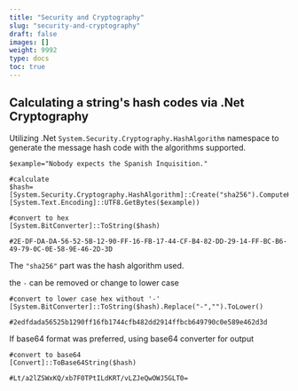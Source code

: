```yaml
---
title: "Security and Cryptography"
slug: "security-and-cryptography"
draft: false
images: []
weight: 9992
type: docs
toc: true
---
```


## Calculating a  string's hash codes via .Net Cryptography
Utilizing .Net `System.Security.Cryptography.HashAlgorithm` namespace to generate the message hash code with the algorithms  supported. 

  

    
    $example="Nobody expects the Spanish Inquisition."
    
    #calculate
    $hash=[System.Security.Cryptography.HashAlgorithm]::Create("sha256").ComputeHash(
    [System.Text.Encoding]::UTF8.GetBytes($example))
    
    #convert to hex
    [System.BitConverter]::ToString($hash) 
    
    #2E-DF-DA-DA-56-52-5B-12-90-FF-16-FB-17-44-CF-B4-82-DD-29-14-FF-BC-B6-49-79-0C-0E-58-9E-46-2D-3D

 The  `"sha256"` part was the hash algorithm used.
 
 the `-` can be removed or change to lower case 
 

    #convert to lower case hex without '-' 
    [System.BitConverter]::ToString($hash).Replace("-","").ToLower()

    #2edfdada56525b1290ff16fb1744cfb482dd2914ffbcb649790c0e589e462d3d

 

 If base64 format was preferred,  using base64 converter for output 
 

    #convert to base64
    [Convert]::ToBase64String($hash)

    #Lt/a2lZSWxKQ/xb7F0TPtILdKRT/vLZJeQwOWJ5GLT0=

 

